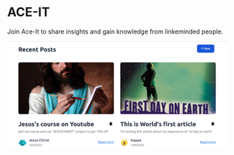 
# ACE-IT

Join Ace-It to share insights and gain knowledge from linkeminded people.

<img src="/public/img/desktopLook.png"/>

